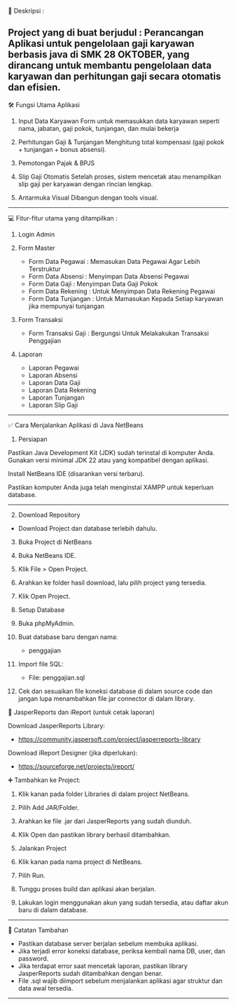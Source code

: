 🎥 Deskripsi :

Project yang di buat berjudul :  Perancangan Aplikasi untuk pengelolaan gaji karyawan berbasis java di SMK 28 OKTOBER, yang dirancang untuk membantu pengelolaan data karyawan dan perhitungan gaji secara otomatis dan efisien.
---


🛠️ Fungsi Utama Aplikasi

1. Input Data Karyawan
Form untuk memasukkan data karyawan seperti nama, jabatan, gaji pokok, tunjangan, dan mulai bekerja


2. Perhitungan Gaji & Tunjangan
Menghitung total kompensasi (gaji pokok + tunjangan + bonus absensi).


3. Pemotongan Pajak & BPJS


4. Slip Gaji Otomatis
Setelah proses, sistem mencetak atau menampilkan slip gaji per karyawan dengan rincian lengkap.


5. Antarmuka Visual
Dibangun dengan tools visual.

---


💻 Fitur-fitur utama yang ditampilkan :

1. Login Admin

2. Form Master

    - Form Data Pegawai : Memasukan Data Pegawai Agar Lebih Terstruktur
    - Form Data Absensi : Menyimpan Data Absensi Pegawai
    - Form Data Gaji : Menyimpan Data Gaji Pokok
    - Form Data Rekening : Untuk Menyimpan Data Rekening Pegawai
    - Form Data Tunjangan : Untuk Mamasukan Kepada Setiap karyawan jika mempunyai tunjangan

3. Form Transaksi
     - Form Transaksi Gaji : Bergungsi Untuk Melakakukan Transaksi Penggajian

4. Laporan
   - Laporan Pegawai
   - Laporan Absensi
   - Laporan Data Gaji
   - Laporan Data Rekening
   - Laporan Tunjangan
   - Laporan Slip Gaji
---

✅ Cara Menjalankan Aplikasi di Java NetBeans

1. Persiapan

Pastikan Java Development Kit (JDK) sudah terinstal di komputer Anda. Gunakan versi minimal JDK 22 atau yang kompatibel dengan aplikasi.

Install NetBeans IDE (disarankan versi terbaru).

Pastikan komputer Anda juga telah menginstal XAMPP untuk keperluan database.



---

2. Download Repository

  - Download Project dan database terlebih dahulu.

3. Buka Project di NetBeans

  1. Buka NetBeans IDE.
  2. Klik File > Open Project.
  3. Arahkan ke folder hasil download, lalu pilih project yang tersedia.
  4. Klik Open Project.

4. Setup Database

  1. Buka phpMyAdmin.
  2. Buat database baru dengan nama:
     - penggajian
  3. Import file SQL:
      - File: penggajian.sql
  4. Cek dan sesuaikan file koneksi database di dalam source code dan jangan lupa menambahkan file jar connector di dalam library.

📌 JasperReports dan iReport (untuk cetak laporan)

Download JasperReports Library:

  - https://community.jaspersoft.com/project/jasperreports-library


Download iReport Designer (jika diperlukan):

  - https://sourceforge.net/projects/ireport/



➕ Tambahkan ke Project:

  1. Klik kanan pada folder Libraries di dalam project NetBeans.
  2. Pilih Add JAR/Folder.
  3. Arahkan ke file .jar dari JasperReports yang sudah diunduh.
  4. Klik Open dan pastikan library berhasil ditambahkan.

6. Jalankan Project

  1. Klik kanan pada nama project di NetBeans.
  2. Pilih Run.
  3. Tunggu proses build dan aplikasi akan berjalan.
  4. Lakukan login menggunakan akun yang sudah tersedia, atau daftar akun baru di dalam database.

---

📝 Catatan Tambahan

  - Pastikan database server berjalan sebelum membuka aplikasi.
  - Jika terjadi error koneksi database, periksa kembali nama DB, user, dan password.
  - Jika terdapat error saat mencetak laporan, pastikan library JasperReports sudah ditambahkan dengan benar.
  - File .sql wajib diimport sebelum menjalankan aplikasi agar struktur dan data awal tersedia.



---
